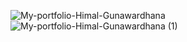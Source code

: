 ![My-portfolio-Himal-Gunawardhana](https://github.com/user-attachments/assets/846e372a-089e-4296-9649-9f6897799301)
![My-portfolio-Himal-Gunawardhana (1)](https://github.com/user-attachments/assets/8899082b-2d07-4e11-9420-241e5d8dbbb7)
